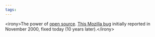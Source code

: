 ```yaml
---
tags: 
---
```


&lt;irony&gt;The power of [open source](/wiki/open_source). [This Mozilla bug](https://bugzilla.mozilla.org/show_bug.cgi?id=59314) initially reported in November 2000, fixed today (10 years later).&lt;/irony&gt;

